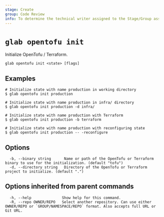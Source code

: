 ```yaml
---
stage: Create
group: Code Review
info: To determine the technical writer assigned to the Stage/Group associated with this page, see https://about.gitlab.com/handbook/product/ux/technical-writing/#assignments
---
```


<!--
This documentation is auto generated by a script.
Please do not edit this file directly. Run `make gen-docs` instead.
-->

# `glab opentofu init`

Initialize OpenTofu / Terraform.

```plaintext
glab opentofu init <state> [flags]
```

## Examples

```console
# Initialize state with name production in working directory
$ glab opentofu init production

# Initialize state with name production in infra/ directory
$ glab opentofu init production -d infra/

# Initialize state with name production with Terraform
$ glab opentofu init production -b terraform

# Initialize state with name production with reconfiguring state
$ glab opentofu init production -- -reconfigure

```

## Options

```plaintext
  -b, --binary string      Name or path of the OpenTofu or Terraform binary to use for the initialization. (default "tofu")
  -d, --directory string   Directory of the OpenTofu or Terraform project to initialize. (default ".")
```

## Options inherited from parent commands

```plaintext
  -h, --help              Show help for this command.
  -R, --repo OWNER/REPO   Select another repository. Can use either OWNER/REPO or `GROUP/NAMESPACE/REPO` format. Also accepts full URL or Git URL.
```
